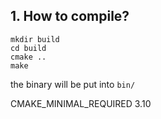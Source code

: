 ## 1. How to compile?
```shell
mkdir build
cd build
cmake ..
make
```
the binary will be put into ``bin/``

CMAKE_MINIMAL_REQUIRED 3.10